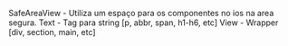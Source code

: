 SafeAreaView - Utiliza um espaço para os componentes no ios na area segura.
Text - Tag para string [p, abbr, span, h1-h6, etc]
View - Wrapper [div, section, main, etc]